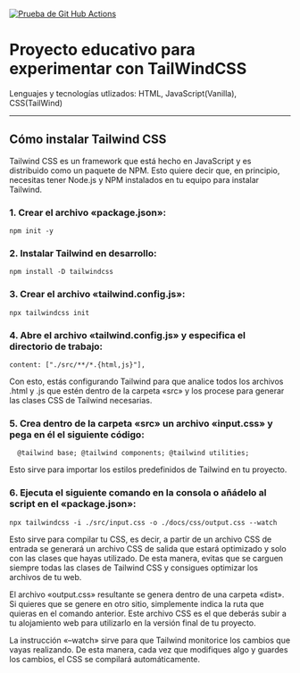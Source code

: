 [![Prueba de Git Hub Actions](https://github.com/Rodrigo-ASJ/TailwindCLI/actions/workflows/node.js.yml/badge.svg)](https://github.com/Rodrigo-ASJ/TailwindCLI/actions/workflows/node.js.yml)

# Proyecto educativo para experimentar con TailWindCSS
Lenguajes y tecnologías utlizados: HTML, JavaScript(Vanilla), CSS(TailWind)

---
## Cómo instalar Tailwind CSS

Tailwind CSS es un framework que está hecho en JavaScript y es distribuido como un paquete de NPM. Esto quiere decir que, en principio, necesitas tener Node.js y NPM instalados en tu equipo para instalar Tailwind.

### 1. Crear el archivo «package.json»:
`npm init -y`

### 2. Instalar Tailwind en desarrollo:
`npm install -D tailwindcss`

### 3. Crear el archivo «tailwind.config.js»:
`npx tailwindcss init`

### 4. Abre el archivo «tailwind.config.js» y especifica el directorio de trabajo:
`content: ["./src/**/*.{html,js}"],`

Con esto, estás configurando Tailwind para que analice todos los archivos .html y .js que estén dentro de la carpeta «src» y los procese para generar las clases CSS de Tailwind necesarias.

### 5. Crea dentro de la carpeta «src» un archivo «input.css» y pega en él el siguiente código:

`   @tailwind base;
    @tailwind components;
    @tailwind utilities;
`




Esto sirve para importar los estilos predefinidos de Tailwind en tu proyecto.

### 6. Ejecuta el siguiente comando en la consola o añádelo al script en el «package.json»:
`npx tailwindcss -i ./src/input.css -o ./docs/css/output.css --watch`

Esto sirve para compilar tu CSS, es decir, a partir de un archivo CSS de entrada se generará un archivo CSS de salida que estará optimizado y solo con las clases que hayas utilizado. De esta manera, evitas que se carguen siempre todas las clases de Tailwind CSS y consigues optimizar los archivos de tu web.

El archivo «output.css» resultante se genera dentro de una carpeta «dist». Si quieres que se genere en otro sitio, simplemente indica la ruta que quieras en el comando anterior. Este archivo CSS es el que deberás subir a tu alojamiento web para utilizarlo en la versión final de tu proyecto.

La instrucción «–watch» sirve para que Tailwind monitorice los cambios que vayas realizando. De esta manera, cada vez que modifiques algo y guardes los cambios, el CSS se compilará automáticamente.